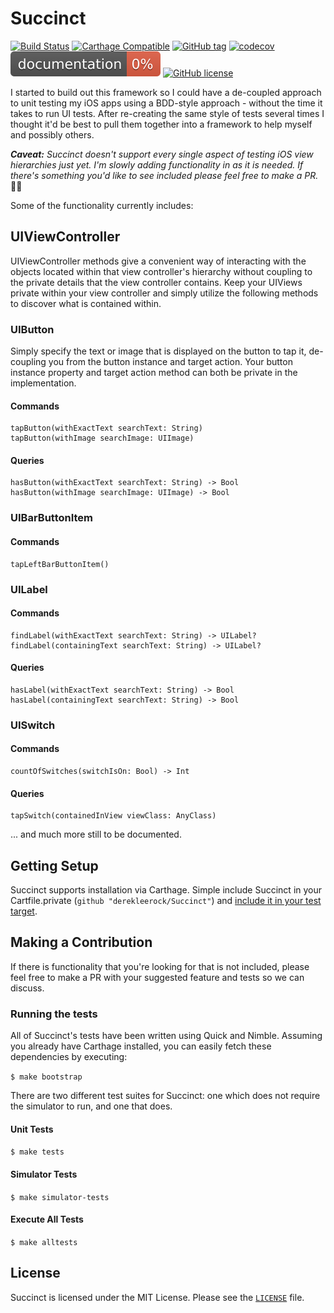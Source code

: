 # Succinct
[![Build Status](https://travis-ci.org/derekleerock/Succinct.svg?branch=master)](https://travis-ci.org/derekleerock/Succinct)
[![Carthage Compatible](https://img.shields.io/badge/Carthage-compatible-4BC51D.svg?style=flat)](https://github.com/Carthage/Carthage)
[![GitHub tag](https://img.shields.io/github/tag/derekleerock/Succinct.svg)](https://GitHub.com/derekleerock/Succinct/tags/)
[![codecov](https://codecov.io/gh/derekleerock/Succinct/branch/master/graph/badge.svg)](https://codecov.io/gh/derekleerock/Succinct)
[![jazzy docs](https://raw.githubusercontent.com/derekleerock/Succinct/gh-pages/badge.svg?sanitize=true)](https://derekleerock.github.io/Succinct)
[![GitHub license](https://img.shields.io/github/license/derekleerock/Succinct.svg)](https://github.com/derekleerock/Succinct/blob/master/LICENSE)

I started to build out this framework so I could have a de-coupled approach to unit testing my iOS apps using a BDD-style approach - without the time it takes to run UI tests. After re-creating the same style of tests several times I thought it'd be best to pull them together into a framework to help myself and possibly others.

**_Caveat:_** _Succinct doesn't support every single aspect of testing iOS view hierarchies just yet. I'm slowly adding functionality in as it is needed. If there's something you'd like to see included please feel free to make a PR._ 👍🏻

Some of the functionality currently includes:

## UIViewController
UIViewController methods give a convenient way of interacting with the objects located within that view controller's hierarchy without coupling to the private details that the view controller contains. Keep your UIViews private within your view controller and simply utilize the following methods to discover what is contained within.

### UIButton
Simply specify the text or image that is displayed on the button to tap it, de-coupling you from the button instance and target action. Your button instance property and target action method can both be private in the implementation.    

#### Commands
```
tapButton(withExactText searchText: String)
tapButton(withImage searchImage: UIImage)
```

#### Queries
```
hasButton(withExactText searchText: String) -> Bool
hasButton(withImage searchImage: UIImage) -> Bool
```

### UIBarButtonItem

#### Commands
```
tapLeftBarButtonItem()
```

### UILabel

#### Commands
```
findLabel(withExactText searchText: String) -> UILabel?
findLabel(containingText searchText: String) -> UILabel?
```

#### Queries
```
hasLabel(withExactText searchText: String) -> Bool
hasLabel(containingText searchText: String) -> Bool
```

### UISwitch

#### Commands
```
countOfSwitches(switchIsOn: Bool) -> Int
```

#### Queries
```
tapSwitch(containedInView viewClass: AnyClass)
```

... and much more still to be documented.

## Getting Setup
Succinct supports installation via Carthage. Simple include Succinct in your Cartfile.private (`github "derekleerock/Succinct"`) and [include it in your test target](https://github.com/Carthage/Carthage#adding-frameworks-to-unit-tests-or-a-framework).

## Making a Contribution
If there is functionality that you're looking for that is not included, please feel free to make a PR with your suggested feature and tests so we can discuss.

### Running the tests
All of Succinct's tests have been written using Quick and Nimble. Assuming you already have Carthage installed, you can easily fetch these dependencies by executing:

`$ make bootstrap`

There are two different test suites for Succinct: one which does not require the simulator to run, and one that does.

#### Unit Tests
`$ make tests`

#### Simulator Tests
`$ make simulator-tests`

#### Execute All Tests
`$ make alltests`

## License
Succinct is licensed under the MIT License. Please see the [`LICENSE`](https://github.com/derekleerock/succinct/blob/master/LICENSE) file.
